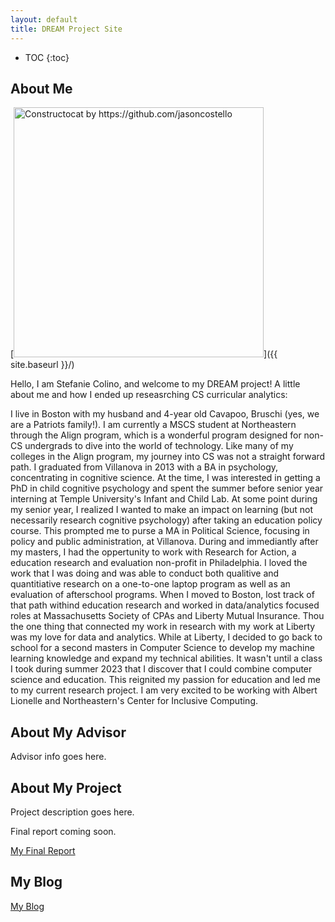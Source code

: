 ```yaml
---
layout: default
title: DREAM Project Site
---
```


* TOC
{:toc}

## About Me

[<img src="{{ site.baseurl }}/images/E3092240-B0B1-443E-A202-5C98E2876938.JPG" alt="Constructocat by https://github.com/jasoncostello" style="width: 400px;"/>]({{ site.baseurl }}/)

Hello, I am Stefanie Colino, and welcome to my DREAM project! A little about me and how I ended up reseasrching CS curricular analytics: 

I live in Boston with my husband and 4-year old Cavapoo, Bruschi (yes, we are a Patriots family!). I am currently a MSCS student at Northeastern through the Align program, which is a wonderful program designed for non-CS undergrads to dive into the world of technology.  Like many of my colleges in the Align program, my journey into CS was not a straight forward path.  I graduated from Villanova in 2013 with a BA in psychology, concentrating in cognitive science.  At the time, I was interested in getting a PhD in child cognitive psychology and spent the summer before senior year interning at Temple University's Infant and Child Lab.  At some point during my senior year, I realized I wanted to make an impact on learning (but not necessarily research cognitive psychology) after taking an education policy course.  This prompted me to purse a MA in Political Science, focusing in policy and public administration, at Villanova. During and immediantly after my masters, I had the oppertunity to work with Research for Action, a education research and evaluation non-profit in Philadelphia. I loved the work that I was doing and was able to conduct both qualitive and quantitiative research on a one-to-one laptop program as well as an evaluation of afterschool programs.  When I moved to Boston, lost track of that path withind education research and worked in data/analytics focused roles at Massachusetts Society of CPAs and Liberty Mutual Insurance.  Thou the one thing that connected my work in research with my work at Liberty was my love for data and analytics.  While at Liberty, I decided to go back to school for a second masters in Computer Science to develop my machine learning knowledge and expand my technical abilities.  It wasn't until a class I took during summer 2023 that I discover that I could combine computer science and education.  This reignited my passion for education and led me to my current research project.  I am very excited to be working with Albert Lionelle and Northeastern's Center for Inclusive Computing.

## About My Advisor

Advisor info goes here.

## About My Project

Project description goes here.

Final report coming soon.

[My Final Report](files/finalreport.pdf)

## My Blog

[My Blog](blog.html)
